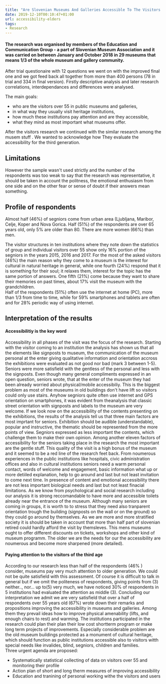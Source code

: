 ```yaml
---
title: "Are Slovenian Museums And Galleries Accessible To The Visitors Of The Third Age?"
date: 2019-12-10T00:10:47+01:00
url: accessibility-elders
tags:
- Research
---
```


#### The research was organised by members of the Education and Communication Group - a part of Slovenian Museum Association and it was carried on between January and October 2018 in 29 museums that means 1/3 of the whole museum and gallery community. ####


After trial questionaire with 12 questions we went on with the improved final one and we got feed back all together from more than 400 persons (78 in trial and 334 in final version). Firstly descriptive analysis and later research  correlations, interdependances and differences were analysed. 

The main goals:
* who are the visitors over 55 in public museums and galleries, 
* in what way they usually visit heritage institutions, 
* how much these institutions pay attention and are they accessible,
* what they mind as most important what museums offer.  

After the visitors research we continued with the similar research among the musem stuff . We wanted to acknowledge how They evaluate the accessibility for the third generation. 

## Limitations ##
However the sample wasn't used strictly and the number of the respondents was too weak to say that the research was representative, it should be taken in account the politness, the emotional enthusiasm from one side and on the other fear or sense of doubt if their answers mean something.

## Profile of respondents ##
Almost half (46%) of segniors come from urban area (Ljubljana, Maribor, Celje, Koper and Nova Gorica. Half (51%) of the respondents are over 65 years old, only 5% are older than 80. There are more women (66%) than men.

The visitor structures in ten institutions where they note down the statistics of group and individual visitors  over 55 show only 16% portion of the segniors in the years 2015, 2016 and 2017. 
For the most of the asked visitors (46%) the main reason why they come to a museum  is the interest for cultural in natural heritage in general, while one fourth (24%) respond that it is something for their soul; it relaxes them, interest for the topic has the same portion of answers. One fifth (21%) come because they want to share their memories on past times, about 17% visit the museum with the grandchildren.  
Half of the respondents (51%) often use the internet at home (PC), more than 1/3 from time to time,  while for 59% smartphones and  tablets are often and for 28% periodic way of using internet. 

## Interpretation of the results ##
 
#### Accessibilitiy is the key word #### 
Accessibility in all phases of the visit was the focus of the research. Starting with the visitor coming to an institution the analysis has shown us that all the elements like signposts to museum, the communication of the museum personal at the enter giving qualitative information and orientation accross the exhibitions were evaluated as not good nor bad (mark 3 between 1-5). Seniors were more satisfield with the gentless of the personal and less with the signposts. 
Even though many general compliments expressed in an open question, seniors wrote, that at the enter of the museum they had been already worried about physical/mobile accessibiliy. This is the biggest problem as most of the museums in old buildings don't have lift so visitors could only use stairs. 
 Anyhow segniors quite often use internet and GPS orientation on smartphones, it was evident from theanalysis that classic street orientation with signposts and labels to the museum are very welcome.
If we look now on the accessibility of the contents presenting on the exhibitions, the results of the analysis tell us that three main factors are most imprtant for seniors. Exhibition should be audible (understandable), popular and instructive, the thematic should be represented from the more points of view.
Segniors expressed as less important the contents, which challenge them to make their own opinion. 
Among another eleven factors of accessibility for the seniors taking place in the research the most important are the gentle stuff. This quality of the visit is a high bonus of the museum and it seemed to be a red line of the research feet back. From noumerous experiences in the public institutions like hospitals, civic administration offices and also in cultural institutions seniors need a warm personal contact, words of welcome and engagement, basic information what up or more detiiled explanation, help to go around and last but not least invitation to come next time. 
In presence of content and emotional accessibility there are not less important biological needs and last but not least finacial limitations. As we know from psychological and social research including our analysis it is strong reccomandable to have more and accessible toilets already near the entrance of the museum. Although many seniors are coming in groups, it is worth to to stress that they need also tranparent orientation trough the building (signposts on the wall or on the ground) so they could go around by themselves. As we are more and more stratified society it is should be taken in account that more than half part of slovenian retired could hardly afford the visit by themsleves. This mens museums  ought to offer different discounts on tickets, workshops and other kind of museum programm. 
The older we are the needs for our the accessibility are noumerous and become more sharpened (more detailed).
 
#### Paying attention to the visitors of the third age #### 
According to our research less than  half of the respondents (46% ) consider, museums pay very much attention to older generation. We could not be quite satisfield with this assessment. Of course it is difficult to talk in general but if we omit the politeness of respondents, giving points from (3) neither.., nor… up to(5) very much, we have noticed 30% of respondents in 5 institutions had evaluated the attention as middle (3).  Concluding our interpretation we admit we are very satisfield that over a half of respondents over 55 years old (67%) wrote down their remarks and propositions improving the accessibility in museums and galleries. Among them they prevail ideas how to improve physical amenability (lifts, and enough chairs to rest) and warming.
The institutions participated in the research could plan their plan their low cost shortterm program or make long term projects of improvements. Especially considerable problem are the old museum buildings protected as a monument of cultural heritage, which should function as public institutions accessible also to visitors witth special needs like invalides, blind, segniors, children and families.  
Three urgent agenda are proposed: 
* Systematically statistical collecting of data on visitors over 55 and monitoring their profile
* Action plan of short and long therm measures of improving accessibility 
* Education and tranining of personal working withe the visitors and users 
